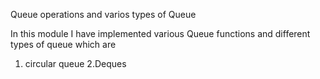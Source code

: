 Queue operations and varios types of Queue

In this module I have implemented various Queue functions and different types of queue which are
1. circular queue
2.Deques

